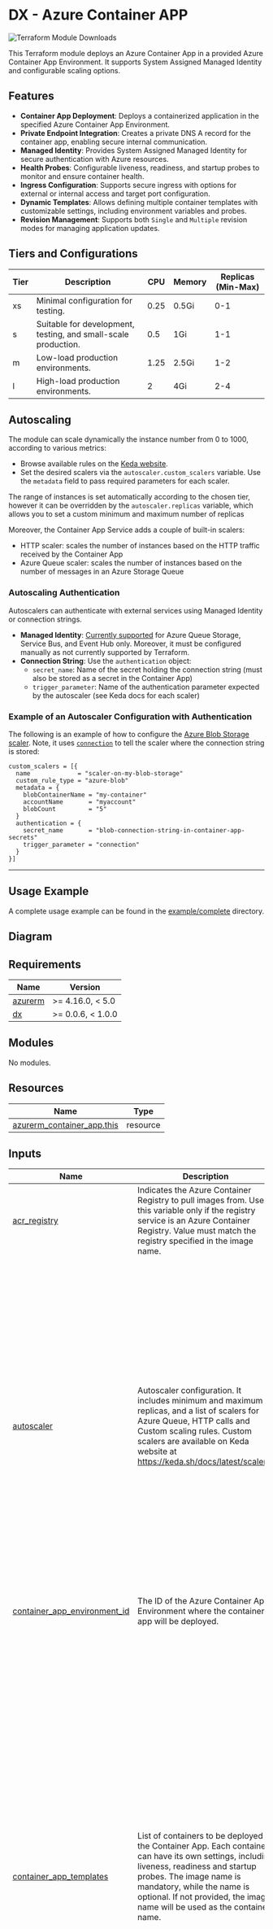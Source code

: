 # DX - Azure Container APP

![Terraform Module Downloads](https://img.shields.io/terraform/module/dm/pagopa-dx/azure-container-app/azurerm?logo=terraform&label=downloads&cacheSeconds=5000&link=https%3A%2F%2Fregistry.terraform.io%2Fmodules%2Fpagopa-dx%2Fazure-container-app%2Fazurerm%2Flatest)

This Terraform module deploys an Azure Container App in a provided Azure Container App Environment. It supports System Assigned Managed Identity and configurable scaling options.

## Features

- **Container App Deployment**: Deploys a containerized application in the specified Azure Container App Environment.
- **Private Endpoint Integration**: Creates a private DNS A record for the container app, enabling secure internal communication.
- **Managed Identity**: Provides System Assigned Managed Identity for secure authentication with Azure resources.
- **Health Probes**: Configurable liveness, readiness, and startup probes to monitor and ensure container health.
- **Ingress Configuration**: Supports secure ingress with options for external or internal access and target port configuration.
- **Dynamic Templates**: Allows defining multiple container templates with customizable settings, including environment variables and probes.
- **Revision Management**: Supports both `Single` and `Multiple` revision modes for managing application updates.

## Tiers and Configurations

| Tier | Description                                                    | CPU   | Memory | Replicas (Min-Max) |
|------|----------------------------------------------------------------|-------|--------|--------------------|
| xs   | Minimal configuration for testing.                             | 0.25  | 0.5Gi  | 0-1                |
| s    | Suitable for development, testing, and small-scale production. | 0.5   | 1Gi    | 1-1                |
| m    | Low-load production environments.                              | 1.25  | 2.5Gi  | 1-2                |
| l    | High-load production environments.                             | 2     | 4Gi    | 2-4                |

## Autoscaling

The module can scale dynamically the instance number from 0 to 1000, according to various metrics:

- Browse available rules on the [Keda website](https://keda.sh/docs/latest/scalers/).
- Set the desired scalers via the `autoscaler.custom_scalers` variable. Use the `metadata` field to pass required parameters for each scaler.

The range of instances is set automatically according to the chosen tier, however it can be overridden by the `autoscaler.replicas` variable, which allows you to set a custom minimum and maximum number of replicas

Moreover, the Container App Service adds a couple of built-in scalers:

- HTTP scaler: scales the number of instances based on the HTTP traffic received by the Container App
- Azure Queue scaler: scales the number of instances based on the number of messages in an Azure Storage Queue

### Autoscaling Authentication

Autoscalers can authenticate with external services using Managed Identity or connection strings.

- **Managed Identity**: [Currently supported](https://learn.microsoft.com/en-us/azure/container-apps/scale-app?pivots=azure-cli#authentication-2) for Azure Queue Storage, Service Bus, and Event Hub only. Moreover, it must be configured manually as not currently supported by Terraform.
- **Connection String**: Use the `authentication` object:
  - `secret_name`: Name of the secret holding the connection string (must also be stored as a secret in the Container App)
  - `trigger_parameter`: Name of the authentication parameter expected by the autoscaler (see Keda docs for each scaler)

### Example of an Autoscaler Configuration with Authentication

The following is an example of how to configure the [Azure Blob Storage scaler](https://keda.sh/docs/2.17/scalers/azure-storage-blob). Note, it uses [`connection`](https://keda.sh/docs/2.17/scalers/azure-storage-blob/#authentication-parameters) to tell the scaler where the connection string is stored:

```hcl
custom_scalers = [{
  name             = "scaler-on-my-blob-storage"
  custom_rule_type = "azure-blob"
  metadata = {
    blobContainerName = "my-container"
    accountName       = "myaccount"
    blobCount         = "5"
  }
  authentication = {
    secret_name       = "blob-connection-string-in-container-app-secrets"
    trigger_parameter = "connection"
  }
}]
```

---

## Usage Example

A complete usage example can be found in the [example/complete](https://github.com/pagopa-dx/terraform-azurerm-azure-container-app/tree/main/examples/complete) directory.

## Diagram
<!-- START_TF_GRAPH -->
<!-- END_TF_GRAPH -->

<!-- BEGIN_TF_DOCS -->
## Requirements

| Name | Version |
|------|---------|
| <a name="requirement_azurerm"></a> [azurerm](#requirement\_azurerm) | >= 4.16.0, < 5.0 |
| <a name="requirement_dx"></a> [dx](#requirement\_dx) | >= 0.0.6, < 1.0.0 |

## Modules

No modules.

## Resources

| Name | Type |
|------|------|
| [azurerm_container_app.this](https://registry.terraform.io/providers/hashicorp/azurerm/latest/docs/resources/container_app) | resource |

## Inputs

| Name | Description | Type | Default | Required |
|------|-------------|------|---------|:--------:|
| <a name="input_acr_registry"></a> [acr\_registry](#input\_acr\_registry) | Indicates the Azure Container Registry to pull images from. Use this variable only if the registry service is an Azure Container Registry. Value must match the registry specified in the image name. | `string` | `null` | no |
| <a name="input_autoscaler"></a> [autoscaler](#input\_autoscaler) | Autoscaler configuration. It includes minimum and maximum replicas, and a list of scalers for Azure Queue, HTTP calls and Custom scaling rules. Custom scalers are available on Keda website at https://keda.sh/docs/latest/scalers/ | <pre>object({<br/>    replicas = object({<br/>      minimum = number<br/>      maximum = number<br/>    })<br/><br/>    azure_queue_scalers = optional(list(object({<br/>      queue_name   = string<br/>      queue_length = number<br/><br/>      authentication = object({<br/>        secret_name       = string<br/>        trigger_parameter = string<br/>      })<br/>    })), [])<br/><br/>    http_scalers = optional(list(object({<br/>      name                = string<br/>      concurrent_requests = number,<br/>    })), [])<br/><br/>    custom_scalers = optional(list(object({<br/>      name             = string<br/>      custom_rule_type = string<br/>      metadata         = map(string),<br/><br/>      authentication = optional(object({<br/>        secret_name       = string<br/>        trigger_parameter = string<br/>      }))<br/>    })), [])<br/>  })</pre> | `null` | no |
| <a name="input_container_app_environment_id"></a> [container\_app\_environment\_id](#input\_container\_app\_environment\_id) | The ID of the Azure Container App Environment where the container app will be deployed. | `string` | n/a | yes |
| <a name="input_container_app_templates"></a> [container\_app\_templates](#input\_container\_app\_templates) | List of containers to be deployed in the Container App. Each container can have its own settings, including liveness, readiness and startup probes. The image name is mandatory, while the name is optional. If not provided, the image name will be used as the container name. | <pre>list(object({<br/>    image        = string<br/>    name         = optional(string, "")<br/>    app_settings = optional(map(string), {})<br/><br/>    liveness_probe = object({<br/>      failure_count_threshold = optional(number, 3)<br/>      header = optional(object({<br/>        name  = string<br/>        value = string<br/>      }))<br/>      initial_delay    = optional(number, 30)<br/>      interval_seconds = optional(number, 10)<br/>      path             = string<br/>      timeout          = optional(number, 5)<br/>      transport        = optional(string, "HTTP")<br/>    })<br/><br/>    readiness_probe = optional(object({<br/>      failure_count_threshold = optional(number, 10)<br/>      header = optional(object({<br/>        name  = string<br/>        value = string<br/>      }))<br/>      interval_seconds        = optional(number, 10)<br/>      initial_delay           = optional(number, 30)<br/>      path                    = string<br/>      success_count_threshold = optional(number, 3)<br/>      timeout                 = optional(number, 5)<br/>      transport               = optional(string, "HTTP")<br/>    }), null)<br/><br/>    startup_probe = optional(object({<br/>      failure_count_threshold = optional(number, 10)<br/>      header = optional(object({<br/>        name  = string<br/>        value = string<br/>      }))<br/>      interval_seconds = optional(number, 10)<br/>      path             = string<br/>      timeout          = optional(number, 5)<br/>      transport        = optional(string, "HTTP")<br/>    }), null)<br/>  }))</pre> | n/a | yes |
| <a name="input_environment"></a> [environment](#input\_environment) | Values which are used to generate resource names and location short names. They are all mandatory except for domain, which should not be used only in the case of a resource used by multiple domains. | <pre>object({<br/>    prefix          = string<br/>    env_short       = string<br/>    location        = string<br/>    domain          = optional(string)<br/>    app_name        = string<br/>    instance_number = string<br/>  })</pre> | n/a | yes |
| <a name="input_resource_group_name"></a> [resource\_group\_name](#input\_resource\_group\_name) | The name of the Azure Resource Group where the resources will be deployed. | `string` | n/a | yes |
| <a name="input_revision_mode"></a> [revision\_mode](#input\_revision\_mode) | The revision mode for the container app. Valid values are 'Single' and 'Multiple'. | `string` | `"Multiple"` | no |
| <a name="input_secrets"></a> [secrets](#input\_secrets) | A list of Key Vault secret references to be used as environment variables in the container app. | <pre>list(object({<br/>    name                = string<br/>    key_vault_secret_id = string<br/>  }))</pre> | `[]` | no |
| <a name="input_tags"></a> [tags](#input\_tags) | A map of tags to assign to the resources. | `map(any)` | n/a | yes |
| <a name="input_target_port"></a> [target\_port](#input\_target\_port) | The port on which the container app will listen for incoming traffic. | `number` | `8080` | no |
| <a name="input_tier"></a> [tier](#input\_tier) | The offer type for the Container. Valid values are 'xs', 's', 'm' and 'l'. | `string` | `"s"` | no |
| <a name="input_user_assigned_identity_id"></a> [user\_assigned\_identity\_id](#input\_user\_assigned\_identity\_id) | Id of the user-assigned managed identity created along with the Container App Environment. This is necessary to give identity roles (e.g. KeyVault access) to the Container App. | `string` | n/a | yes |

## Outputs

| Name | Description |
|------|-------------|
| <a name="output_id"></a> [id](#output\_id) | The ID of the Container App resource. |
| <a name="output_name"></a> [name](#output\_name) | The name of the Container App resource. |
| <a name="output_principal_id"></a> [principal\_id](#output\_principal\_id) | The principal ID of the system-assigned managed identity associated with this Container App. |
| <a name="output_resource_group_name"></a> [resource\_group\_name](#output\_resource\_group\_name) | The name of the Azure Resource Group where the Container App is deployed. |
| <a name="output_url"></a> [url](#output\_url) | The URL of the Container App. |
<!-- END_TF_DOCS -->
